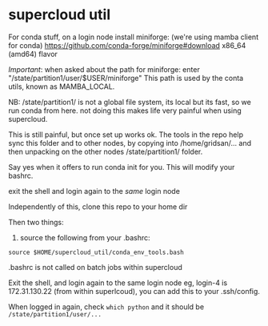 # supercloud util

For conda stuff, on a login node install miniforge:
(we're using mamba client for conda)
https://github.com/conda-forge/miniforge#download
x86_64 (amd64) flavor


*Important*: 
when asked about the path for miniforge:
enter 
"/state/partition1/user/$USER/miniforge"
This path is used by the conta utils, known as MAMBA_LOCAL.

NB: /state/partition1/ is not a global file system, its local 
but its fast, so we run conda from here. not doing this makes life very painful when using supercloud.

This is still painful, but once set up works ok.
The tools in the repo help sync this folder and to other nodes, by copying into /home/gridsan/...
and then unpacking on the other nodes /state/partition1/ folder.

Say yes when it offers to run conda init for you.
This will modify your bashrc.

exit the shell and login again to the *same* login node

Independently of this, clone this repo to your home dir

Then two things:
1.  source the following from your .bashrc:

```
source $HOME/supercloud_util/conda_env_tools.bash
```

.bashrc is not called on batch jobs within supercloud


Exit the shell, and login again to the same login node
eg, login-4 is 172.31.130.22 (from within superlcoud), you can add this to your .ssh/config.


When logged in again, check
`which python` and it should be `/state/partition1/user/...`
